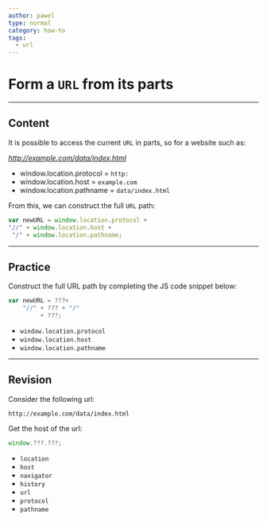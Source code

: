 ```yaml
---
author: pawel
type: normal
category: how-to
tags:
  - url
---
```


# Form a `URL` from its parts


---

## Content

It is possible to access the current `URL` in parts, so for a website such as:

*<http://example.com/data/index.html>*

- window.location.protocol = `http:`
- window.location.host = `example.com`
- window.location.pathname = `data/index.html`

From this, we can construct the full `URL` path:

```javascript
var newURL = window.location.protocol +
"//" + window.location.host +
 "/" + window.location.pathname;
```


---

## Practice

Construct the full URL path by completing the JS code snippet below:

```javascript
var newURL = ???+
    "//" + ??? + "/"
         + ???;
```

- `window.location.protocol`
- `window.location.host`
- `window.location.pathname`


---

## Revision

Consider the following url:

```plain-text
http://example.com/data/index.html
```

Get the host of the url:

```javascript
window.???.???;
```

- `location`
- `host`
- `navigator`
- `history`
- `url`
- `protocol`
- `pathname`
